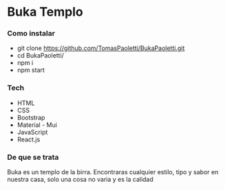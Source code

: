 # Buka Templo
### Como instalar
- git clone https://github.com/TomasPaoletti/BukaPaoletti.git
- cd BukaPaoletti/
- npm i
- npm start

### Tech
- HTML
- CSS
- Bootstrap
- Material - Mui
- JavaScript
- React.js

### De que se trata
Buka es un templo de la birra. 
Encontraras cualquier estilo, tipo y sabor en nuestra casa, solo una cosa no varia y es la calidad
